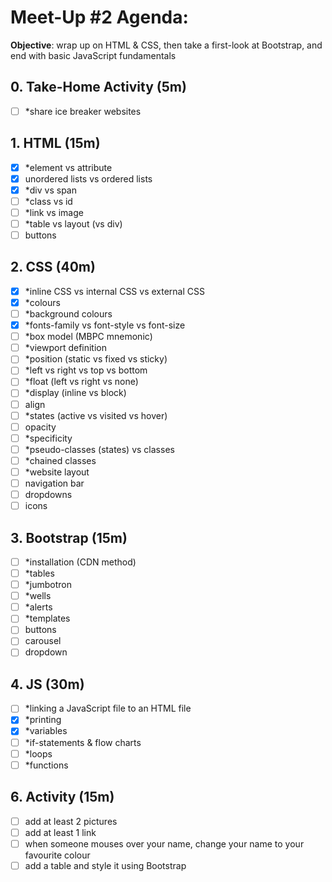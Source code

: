 # Meet-Up #2 Agenda:

**Objective**: wrap up on HTML & CSS, then take a first-look at Bootstrap, and end with basic JavaScript fundamentals

## 0. Take-Home Activity (5m)
- [ ] *share ice breaker websites

## 1. HTML (15m)
- [x] *element vs attribute
- [x] unordered lists vs ordered lists
- [x] *div vs span
- [ ] *class vs id
- [ ] *link vs image
- [ ] *table vs layout (vs div)
- [ ] buttons

## 2. CSS (40m)
- [x] *inline CSS vs internal CSS vs external CSS
- [x] *colours
- [ ] *background colours
- [x] *fonts-family vs font-style vs font-size
- [ ] *box model (MBPC mnemonic)
- [ ] *viewport definition
- [ ] *position (static vs fixed vs sticky)
- [ ] *left vs right vs top vs bottom
- [ ] *float (left vs right vs none)
- [ ] *display (inline vs block)
- [ ] align 
- [ ] *states (active vs visited vs hover)
- [ ] opacity
- [ ] *specificity
- [ ] *pseudo-classes (states) vs classes
- [ ] *chained classes
- [ ] *website layout
- [ ] navigation bar
- [ ] dropdowns
- [ ] icons

## 3. Bootstrap (15m)
- [ ] *installation (CDN method)
- [ ] *tables
- [ ] *jumbotron
- [ ] *wells
- [ ] *alerts
- [ ] *templates
- [ ] buttons
- [ ] carousel
- [ ] dropdown

## 4. JS (30m)
- [ ] *linking a JavaScript file to an HTML file
- [x] *printing
- [x] *variables
- [ ] *if-statements & flow charts
- [ ] *loops
- [ ] *functions

## 6. Activity (15m)
- [ ] add at least 2 pictures
- [ ] add at least 1 link
- [ ] when someone mouses over your name, change your name to your favourite colour
- [ ] add a table and style it using Bootstrap

